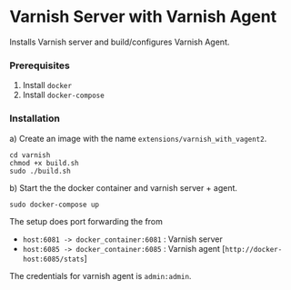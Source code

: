 # Varnish Server with Varnish Agent
Installs Varnish server and build/configures Varnish Agent.

### Prerequisites
1. Install `docker`
2. Install `docker-compose`

### Installation
a) Create an image with the name `extensions/varnish_with_vagent2`.
```
cd varnish
chmod +x build.sh
sudo ./build.sh
```
b) Start the the docker container and varnish server + agent.
```
sudo docker-compose up
```
The setup does port forwarding the from 
 - `host:6081 -> docker_container:6081` : Varnish server
 - `host:6085 -> docker_container:6085` : Varnish agent [`http://docker-host:6085/stats`]

The credentials for varnish agent is `admin:admin`.
